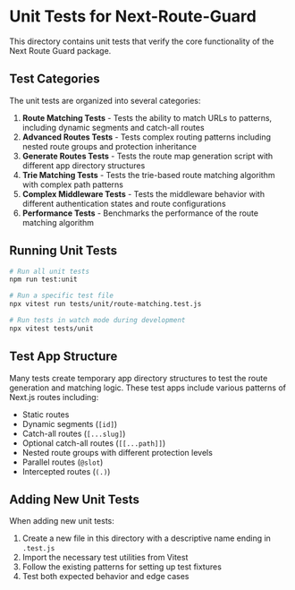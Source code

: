 # Unit Tests for Next-Route-Guard

This directory contains unit tests that verify the core functionality of the Next Route Guard package.

## Test Categories

The unit tests are organized into several categories:

1. **Route Matching Tests** - Tests the ability to match URLs to patterns, including dynamic segments and catch-all routes
2. **Advanced Routes Tests** - Tests complex routing patterns including nested route groups and protection inheritance
3. **Generate Routes Tests** - Tests the route map generation script with different app directory structures
4. **Trie Matching Tests** - Tests the trie-based route matching algorithm with complex path patterns
5. **Complex Middleware Tests** - Tests the middleware behavior with different authentication states and route configurations
6. **Performance Tests** - Benchmarks the performance of the route matching algorithm

## Running Unit Tests

```bash
# Run all unit tests
npm run test:unit

# Run a specific test file
npx vitest run tests/unit/route-matching.test.js

# Run tests in watch mode during development
npx vitest tests/unit
```

## Test App Structure

Many tests create temporary app directory structures to test the route generation and matching logic. These test apps include various patterns of Next.js routes including:

- Static routes
- Dynamic segments (`[id]`)
- Catch-all routes (`[...slug]`)
- Optional catch-all routes (`[[...path]]`)
- Nested route groups with different protection levels
- Parallel routes (`@slot`)
- Intercepted routes (`(.)`)

## Adding New Unit Tests

When adding new unit tests:

1. Create a new file in this directory with a descriptive name ending in `.test.js`
2. Import the necessary test utilities from Vitest
3. Follow the existing patterns for setting up test fixtures
4. Test both expected behavior and edge cases